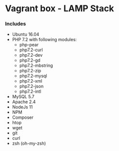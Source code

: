 # Vagrant box - LAMP Stack

### Includes
- Ubuntu 16.04
- PHP 7.2 with following modules:
  - php-pear
  - php7.2-curl
  - php7.2-dev
  - php7.2-gd
  - php7.2-mbstring
  - php7.2-zip
  - php7.2-mysql
  - php7.2-xml
  - php7.2-json
  - php7.2-intl	
- MySQL 5.7
- Apache 2.4
- NodeJs 11
- NPM
- Composer
- htop
- wget
- git
- curl
- zsh (oh-my-zsh)
